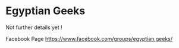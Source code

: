 Egyptian Geeks
========


Not further details yet !


Facebook Page
https://www.facebook.com/groups/egyptian.geeks/
